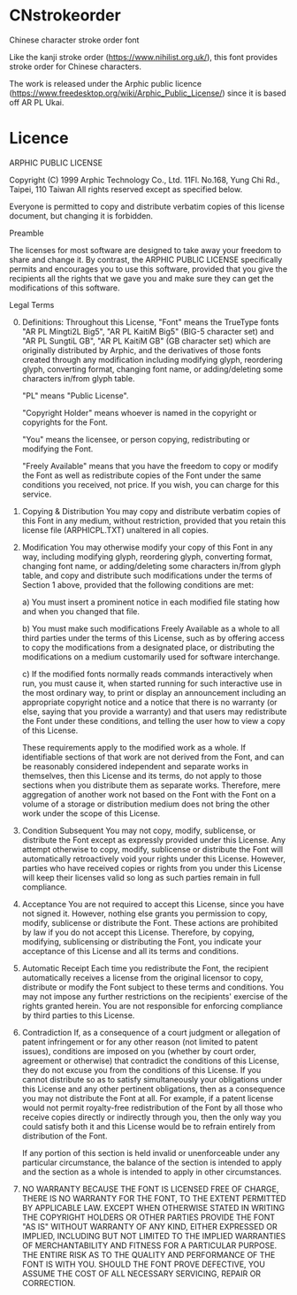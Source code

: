 # CNstrokeorder
Chinese character stroke order font

Like the kanji stroke order (https://www.nihilist.org.uk/), this font provides stroke order for Chinese characters.

The work is released under the Arphic public licence (https://www.freedesktop.org/wiki/Arphic_Public_License/) since it is based off AR PL Ukai.

# Licence
ARPHIC PUBLIC LICENSE

Copyright (C) 1999 Arphic Technology Co., Ltd.
11Fl. No.168, Yung Chi Rd., Taipei, 110 Taiwan
All rights reserved except as specified below.

Everyone is permitted to copy and distribute verbatim copies of this license document, but changing it is forbidden.

Preamble

   The licenses for most software are designed to take away your freedom to share and change it. By contrast, the ARPHIC PUBLIC LICENSE specifically permits and encourages you to use this software, provided that you give the recipients all the rights that we gave you and make sure they can get the modifications of this software.

Legal Terms

0. Definitions:
   Throughout this License, "Font" means the TrueType fonts "AR PL Mingti2L Big5", "AR PL KaitiM Big5" (BIG-5 character set) and "AR PL SungtiL GB", "AR PL KaitiM GB" (GB character set) which are originally distributed by Arphic, and the derivatives of those fonts created through any modification including modifying glyph, reordering glyph, converting format, changing font name, or adding/deleting some characters in/from glyph table.

   "PL" means "Public License".

   "Copyright Holder" means whoever is named in the copyright or copyrights for the Font.

   "You" means the licensee, or person copying, redistributing or modifying the Font.

   "Freely Available" means that you have the freedom to copy or modify the Font as well as redistribute copies of the Font under the same conditions you received, not price. If you wish, you can charge for this service.

1. Copying & Distribution
   You may copy and distribute verbatim copies of this Font in any medium, without restriction, provided that you retain this license file (ARPHICPL.TXT) unaltered in all copies.

2. Modification
   You may otherwise modify your copy of this Font in any way, including modifying glyph, reordering glyph, converting format, changing font name, or adding/deleting some characters in/from glyph table, and copy and distribute such modifications under the terms of Section 1 above, provided that the following conditions are met:

   a) You must insert a prominent notice in each modified file stating how and when you changed that file.

   b) You must make such modifications Freely Available as a whole to all third parties under the terms of this License, such as by offering access to copy the modifications from a designated place, or distributing the modifications on a medium customarily used for software interchange.

   c) If the modified fonts normally reads commands interactively when run, you must cause it, when started running for such interactive use in the most ordinary way, to print or display an announcement including an appropriate copyright notice and a notice that there is no warranty (or else, saying that you provide a warranty) and that users may redistribute the Font under these conditions, and telling the user how to view a copy of this License.

   These requirements apply to the modified work as a whole. If identifiable sections of that work are not derived from the Font, and can be reasonably considered independent and separate works in themselves, then this License and its terms, do not apply to those sections when you distribute them as separate works. Therefore, mere aggregation of another work not based on the Font with the Font on a volume of a storage or distribution medium does not bring the other work under the scope of this License.

3. Condition Subsequent
   You may not copy, modify, sublicense, or distribute the Font except as expressly provided under this License. Any attempt otherwise to copy, modify, sublicense or distribute the Font will automatically retroactively void your rights under this License. However, parties who have received copies or rights from you under this License will keep their licenses valid so long as such parties remain in full compliance.

4. Acceptance
   You are not required to accept this License, since you have not signed it. However, nothing else grants you permission to copy, modify, sublicense or distribute the Font. These actions are prohibited by law if you do not accept this License. Therefore, by copying, modifying, sublicensing or distributing the Font, you indicate your acceptance of this License and all its terms and conditions.

5. Automatic Receipt
   Each time you redistribute the Font, the recipient automatically receives a license from the original licensor to copy, distribute or modify the Font subject to these terms and conditions. You may not impose any further restrictions on the recipients' exercise of the rights granted herein. You are not responsible for enforcing compliance by third parties to this License.

6. Contradiction
   If, as a consequence of a court judgment or allegation of patent infringement or for any other reason (not limited to patent issues), conditions are imposed on you (whether by court order, agreement or otherwise) that contradict the conditions of this License, they do not excuse you from the conditions of this License. If you cannot distribute so as to satisfy simultaneously your obligations under this License and any other pertinent obligations, then as a consequence you may not distribute the Font at all. For example, if a patent license would not permit royalty-free redistribution of the Font by all those who receive copies directly or indirectly through you, then the only way you could satisfy both it and this License would be to refrain entirely from distribution of the Font.

   If any portion of this section is held invalid or unenforceable under any particular circumstance, the balance of the section is intended to apply and the section as a whole is intended to apply in other circumstances.

7. NO WARRANTY
   BECAUSE THE FONT IS LICENSED FREE OF CHARGE, THERE IS NO WARRANTY FOR THE FONT, TO THE EXTENT PERMITTED BY APPLICABLE LAW. EXCEPT WHEN OTHERWISE STATED IN WRITING THE COPYRIGHT HOLDERS OR OTHER PARTIES PROVIDE THE FONT "AS IS" WITHOUT WARRANTY OF ANY KIND, EITHER EXPRESSED OR IMPLIED, INCLUDING BUT NOT LIMITED TO THE IMPLIED WARRANTIES OF MERCHANTABILITY AND FITNESS FOR A PARTICULAR PURPOSE. THE ENTIRE RISK AS TO THE QUALITY AND PERFORMANCE OF THE FONT IS WITH YOU. SHOULD THE FONT PROVE DEFECTIVE, YOU ASSUME THE COST OF ALL NECESSARY SERVICING, REPAIR OR CORRECTION.
